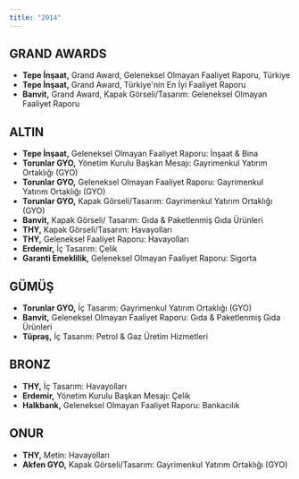 ```yaml
---
title: "2014"
---
```


## GRAND AWARDS

- **Tepe İnşaat,** Grand Award, Geleneksel Olmayan Faaliyet Raporu, Türkiye
- **Tepe İnşaat,** Grand Award, Türkiye'nin En İyi Faaliyet Raporu
- **Banvit,** Grand Award, Kapak Görseli/Tasarım: Geleneksel Olmayan Faaliyet Raporu

## ALTIN

- **Tepe İnşaat,** Geleneksel Olmayan Faaliyet Raporu: İnşaat & Bina
- **Torunlar GYO,** Yönetim Kurulu Başkan Mesajı: Gayrimenkul Yatırım Ortaklığı (GYO)
- **Torunlar GYO,** Geleneksel Olmayan Faaliyet Raporu: Gayrimenkul Yatırım Ortaklığı (GYO)
- **Torunlar GYO,** Kapak Görseli/Tasarım: Gayrimenkul Yatırım Ortaklığı (GYO)
- **Banvit,** Kapak Görseli/ Tasarım: Gıda & Paketlenmiş Gıda Ürünleri
- **THY,** Kapak Görseli/Tasarım: Havayolları
- **THY,** Geleneksel Faaliyet Raporu: Havayolları
- **Erdemir,** İç Tasarım: Çelik
- **Garanti Emeklilik,** Geleneksel Olmayan Faaliyet Raporu: Sigorta

## GÜMÜŞ

- **Torunlar GYO,** İç Tasarım: Gayrimenkul Yatırım Ortaklığı (GYO)
- **Banvit,** Geleneksel Olmayan Faaliyet Raporu: Gıda & Paketlenmiş Gıda Ürünleri
- **Tüpraş,** İç Tasarım: Petrol & Gaz Üretim Hizmetleri

## BRONZ

- **THY,** İç Tasarım: Havayolları
- **Erdemir,** Yönetim Kurulu Başkan Mesajı: Çelik
- **Halkbank,** Geleneksel Olmayan Faaliyet Raporu: Bankacılık

## ONUR

- **THY,** Metin: Havayolları
- **Akfen GYO,** Kapak Görseli/Tasarım: Gayrimenkul Yatırım Ortaklığı (GYO)
